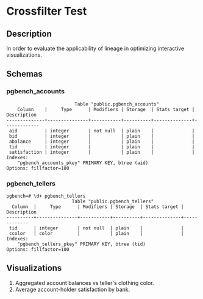 # Crossfilter Test
## Description
In order to evaluate the applicability of lineage in optimizing interactive visualizations.

## Schemas
### pgbench_accounts
```
                         Table "public.pgbench_accounts"
    Column    |     Type      | Modifiers | Storage  | Stats target | Description 
--------------+---------------+-----------+----------+--------------+-------------
 aid          | integer       | not null  | plain    |              | 
 bid          | integer       |           | plain    |              | 
 abalance     | integer       |           | plain    |              | 
 tid          | integer       |           | plain    |              | 
 satisfaction | integer       |           | plain    |              | 
Indexes:
    "pgbench_accounts_pkey" PRIMARY KEY, btree (aid)
Options: fillfactor=100
```
### pgbench_tellers
```
pgbench=# \d+ pgbench_tellers
                        Table "public.pgbench_tellers"
  Column  |     Type      | Modifiers | Storage  | Stats target | Description 
----------+---------------+-----------+----------+--------------+-------------
 tid      | integer       | not null  | plain    |              | 
 ccolor   | color         |           | plain    |              | 
Indexes:
    "pgbench_tellers_pkey" PRIMARY KEY, btree (tid)
Options: fillfactor=100
```

## Visualizations
1. Aggregated account balances vs teller's clothing color.
2. Average account-holder satisfaction by bank.